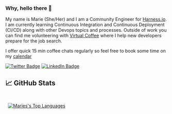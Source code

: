 ### Why, hello there :nazar_amulet:

My name is Marie (She/Her) and I am a Community Engineer for [Harness.io](https://harness.io/). I am currently learning Continuous Integration and Continuous Deployment (CI/CD) along with other Devops topics and processes. Outside of work you can find me volunteering with [Virtual Coffee](https://virtualcoffee.io/) where I help new developers prepare for the job search. 

I offer quick 15 min coffee chats regularly so feel free to book some time on my [calendar](https://calendly.com/marie-antons/community-coffee-chats)

[![Twitter Badge](https://img.shields.io/badge/Twitter-Profile-informational?style=flat&logo=twitter&logoColor=white&color=1CA2F1)](https://twitter.com/MarieAntons)
[![LinkedIn Badge](https://img.shields.io/badge/LinkedIn-Profile-informational?style=flat&logo=linkedin&logoColor=white&color=0D76A8)](https://www.linkedin.com/in/marieantons/)



## &#x1f4c8; GitHub Stats

<br>

<a href="https://github.com/mrsantons">
  <img align="center" style="margin:0.5rem" src="https://github-readme-stats.vercel.app/api/top-langs/?username=mrsantons&&theme=synthwave&show_icons=true&hide=html,css" alt="Maries's Top Languages" />
</a>

<!--
**mrsantons/mrsantons** is a ✨ _special_ ✨ repository because its `README.md` (this file) appears on your GitHub profile.

Here are some ideas to get you started:

- 🔭 I’m currently working on ...
- 🌱 I’m currently learning ...
- 👯 I’m looking to collaborate on ...
- 🤔 I’m looking for help with ...
- 💬 Ask me about ...
- 📫 How to reach me: ...
- 😄 Pronouns: ...
- ⚡ Fun fact: ...
-->
